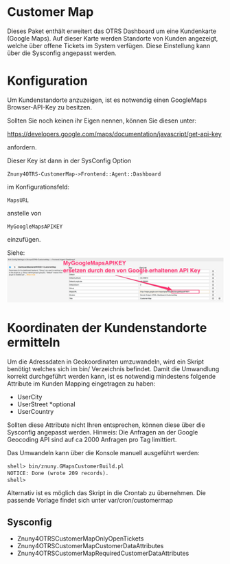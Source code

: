 # Customer Map

Dieses Paket enthält erweitert das OTRS Dashboard um eine Kundenkarte (Google Maps).
Auf dieser Karte werden Standorte von Kunden angezeigt, welche über offene Tickets im 
System verfügen. Diese Einstellung kann über die Sysconfig angepasst werden. 

# Konfiguration

Um Kundenstandorte anzuzeigen, ist es notwendig einen GoogleMaps Browser-API-Key zu besitzen.

Sollten Sie noch keinen ihr Eigen nennen, können Sie diesen unter:

https://developers.google.com/maps/documentation/javascript/get-api-key

anfordern.

Dieser Key ist dann in der SysConfig Option
```
Znuny4OTRS-CustomerMap->Frontend::Agent::Dashboard
```
im Konfigurationsfeld:
```
MapsURL
```
anstelle von
```
MyGoogleMapsAPIKEY
```
einzufügen.

Siehe:
![GoogleMapsAPIKey](doc/de/images/MapKeyInsert.jpg)

# Koordinaten der Kundenstandorte ermitteln

Um die Adressdaten in Geokoordinaten umzuwandeln, wird ein Skript benötigt welches sich im bin/
Verzeichnis befindet. Damit die Umwandlung korrekt durchgeführt werden kann, ist es notwendig
mindestens folgende Attribute im Kunden Mapping eingetragen zu haben:

 - UserCity
 - UserStreet *optional
 - UserCountry

Sollten diese Attribute nicht Ihren entsprechen, können diese über die Sysconfig angepasst werden.
Hinweis:
Die Anfragen an der Google Geocoding API sind auf ca 2000 Anfragen pro Tag limittiert.

Das Umwandeln kann über die Konsole manuell ausgeführt werden:

    shell> bin/znuny.GMapsCustomerBuild.pl
    NOTICE: Done (wrote 209 records).
    shell>

Alternativ ist es möglich das Skript in die Crontab zu übernehmen. Die passende Vorlage
findet sich unter var/cron/customermap

## Sysconfig

 - Znuny4OTRSCustomerMapOnlyOpenTickets
 - Znuny4OTRSCustomerMapCustomerDataAttributes
 - Znuny4OTRSCustomerMapRequiredCustomerDataAttributes

